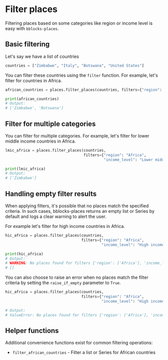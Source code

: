 # Filter places

Filtering places based on some categories like region or income level is easy with `bblocks-places`.

## Basic filtering

Let's say we have a list of countries

```python
countries = ["Zimbabwe", "Italy", "Botswana", "United States"]
```

You can filter these countries using the `filter` function. For example, let's filter
for countries in Africa.

```python
african_countries = places.filter_places(countries, filters={"region": "Africa"})

print(african_countries)
# Output:
# ['Zimbabwe', 'Botswana']
```

## Filter for multiple categories

You can filter for multiple categories. For example, let's filter for lower middle income countries in Africa.

```python
lmic_africa = places.filter_places(countries,
                                   filters={"region": "Africa",
                                            "income_level": "Lower middle income"})

print(lmic_africa)
# Output:
# ['Zimbabwe']
```

## Handling empty filter results

When applying filters, it's possible that no places match the specified criteria.
In such cases, bblocks-places returns an empty list or Series by default and logs a 
clear warning to alert the user.

For example let's filter for high income countries in Africa.

```python
hic_africa = places.filter_places(countries,
                                  filters={"region": "Africa",
                                           "income_level": "High income"})

print(hic_africa)
# Output:
# WARNING: No places found for filters {'region': ['Africa'], 'income_level': ['High income']}
# []
```

You can also choose to raise an error when no places match the filter criteria by setting the `raise_if_empty`
parameter to `True`.

```python
hic_africa = places.filter_places(countries,
                                  filters={"region": "Africa",
                                           "income_level": "High income"})

# Output:
# ValueError: No places found for filters {'region': ['Africa'], 'income_level': ['High income']}
```

## Helper functions

Additional convenience functions exist for common filtering operations:

- `filter_african_countries` - Filter a list or Series for African countries


















